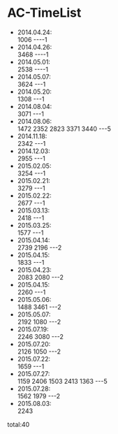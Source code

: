 # AC-TimeList
* 2014.04.24:  
1006   ----1
* 2014.04.26:  
3468   ----1
* 2014.05.01:  
2538   ----1
* 2014.05.07:  
3624   ---1
* 2014.05.20:  
1308   ---1
* 2014.08.04:  
3071   ---1
* 2014.08.06:  
1472 2352 2823 3371 3440   ---5
* 2014.11.18:  
2342   ---1
* 2014.12.03:  
2955   ---1
* 2015.02.05:  
3254   ---1
* 2015.02.21:  
3279   ---1
* 2015.02.22:  
2677   ---1
* 2015.03.13:  
2418   ---1
* 2015.03.25:  
1577   ---1
* 2015.04.14:  
2739 2196   ---2
* 2015.04.15:  
1833   ---1
* 2015.04.23:  
2083 2080   ---2
* 2015.04.15:  
2260   ---1
* 2015.05.06:  
1488 3461   ---2
* 2015.05.07:  
2192 1080   ---2
* 2015.07.19:  
2246 3080   ---2
* 2015.07.20:  
2126 1050   ---2
* 2015.07.22:  
1659   ---1
* 2015.07.27:  
1159 2406 1503 2413 1363   ---5
* 2015.07.28:  
1562 1979   ---2
* 2015.08.03:  
2243

total:40
